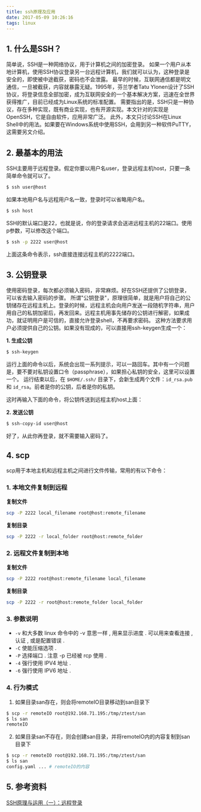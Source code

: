 ```yaml
---
title: ssh原理及应用
date: 2017-05-09 10:26:16
tags: linux
---
```


## 1. 什么是SSH？

简单说，SSH是一种网络协议，用于计算机之间的加密登录。
如果一个用户从本地计算机，使用SSH协议登录另一台远程计算机，我们就可以认为，这种登录是安全的，即使被中途截获，密码也不会泄露。
最早的时候，互联网通信都是明文通信，一旦被截获，内容就暴露无疑。1995年，芬兰学者Tatu Ylonen设计了SSH协议，将登录信息全部加密，成为互联网安全的一个基本解决方案，迅速在全世界获得推广，目前已经成为Linux系统的标准配置。
需要指出的是，SSH只是一种协议，存在多种实现，既有商业实现，也有开源实现。本文针对的实现是OpenSSH，它是自由软件，应用非常广泛。
此外，本文只讨论SSH在Linux Shell中的用法。如果要在Windows系统中使用SSH，会用到另一种软件PuTTY，这需要另文介绍。

## 2. 最基本的用法

SSH主要用于远程登录。假定你要以用户名user，登录远程主机host，只要一条简单命令就可以了。

```bash
$ ssh user@host
```

如果本地用户名与远程用户名一致，登录时可以省略用户名。

```bash
$ ssh host
```

SSH的默认端口是22，也就是说，你的登录请求会送进远程主机的22端口。使用p参数，可以修改这个端口。

```bash
$ ssh -p 2222 user@host
```

上面这条命令表示，ssh直接连接远程主机的2222端口。


## 3. 公钥登录

使用密码登录，每次都必须输入密码，非常麻烦。好在SSH还提供了公钥登录，可以省去输入密码的步骤。
所谓"公钥登录"，原理很简单，就是用户将自己的公钥储存在远程主机上。登录的时候，远程主机会向用户发送一段随机字符串，用户用自己的私钥加密后，再发回来。远程主机用事先储存的公钥进行解密，如果成功，就证明用户是可信的，直接允许登录shell，不再要求密码。
这种方法要求用户必须提供自己的公钥。如果没有现成的，可以直接用ssh-keygen生成一个：

**1. 生成公钥**
　　

```bash
$ ssh-keygen
```

运行上面的命令以后，系统会出现一系列提示，可以一路回车。其中有一个问题是，要不要对私钥设置口令（passphrase），如果担心私钥的安全，这里可以设置一个。
运行结束以后，在 `$HOME/.ssh/` 目录下，会新生成两个文件：`id_rsa.pub` 和 `id_rsa`。前者是你的公钥，后者是你的私钥。

这时再输入下面的命令，将公钥传送到远程主机host上面：

**2. 发送公钥**
　　

```bash
$ ssh-copy-id user@host
```

好了，从此你再登录，就不需要输入密码了。

## 4. scp

scp用于本地主机和远程主机之间进行文件传输，常用的有以下命令：

### 1. 本地文件复制到远程

**复制文件**

```bash
scp -P 2222 local_filename root@host:remote_filename
```

**复制目录**

```bash
scp -P 2222 -r local_folder root@host:remote_folder
```
### 2. 远程文件复制到本地

**复制文件**

```bash
scp -P 2222 root@host:remote_filename local_filename
```

**复制目录**

```bash
scp -P 2222 -r root@host:remote_folder local_folder
```

### 3. 参数说明

- `-v` 和大多数 linux 命令中的 -v 意思一样 , 用来显示进度 . 可以用来查看连接 , 认证 , 或是配置错误 .
- `-C` 使能压缩选项 .
- `-P` 选择端口 . 注意 -p 已经被 rcp 使用 .
- `-4` 强行使用 IPV4 地址 .
- `-6` 强行使用 IPV6 地址 .

### 4. 行为模式

1. 如果目录san存在，则会将remoteIO目录移动到san目录下
```bash
$ scp -r remoteIO root@192.168.71.195:/tmp/ztest/san
$ ls san
remoteIO
```
2. 如果目录san不存在，则会创建san目录，并将remoteIO内的内容复制到san目录下
```bash
$ scp -r remoteIO root@192.168.71.195:/tmp/ztest/san
$ ls san
config.yaml ... # remoteIO的内容
```


## 5. 参考资料

[SSH原理与运用（一）：远程登录](http://www.ruanyifeng.com/blog/2011/12/ssh_remote_login.html)